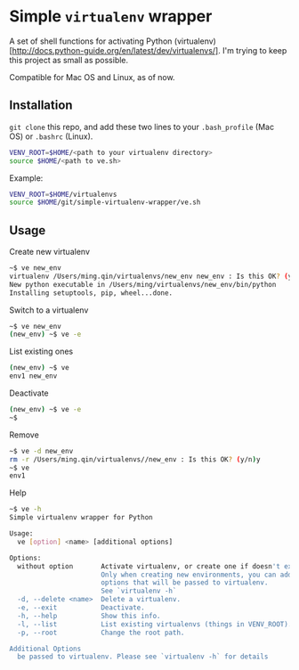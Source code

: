 # Simple `virtualenv` wrapper

A set of shell functions for activating Python (virtualenv)[http://docs.python-guide.org/en/latest/dev/virtualenvs/]. I'm trying to keep this project as small as possible. 

Compatible for Mac OS and Linux, as of now.

## Installation

`git clone` this repo, and add these two lines to your `.bash_profile` (Mac OS) or `.bashrc` (Linux).

```sh
VENV_ROOT=$HOME/<path to your virtualenv directory>
source $HOME/<path to ve.sh>
```

Example:

```sh
VENV_ROOT=$HOME/virtualenvs
source $HOME/git/simple-virtualenv-wrapper/ve.sh
```

## Usage

Create new virtualenv
```sh
~$ ve new_env
virtualenv /Users/ming.qin/virtualenvs/new_env new_env : Is this OK? (y/n)y
New python executable in /Users/ming/virtualenvs/new_env/bin/python
Installing setuptools, pip, wheel...done.
```
Switch to a virtualenv
```sh
~$ ve new_env
(new_env) ~$ ve -e
```
List existing ones
```sh
(new_env) ~$ ve
env1 new_env
```
Deactivate
```sh
(new_env) ~$ ve -e
~$
```
Remove
```sh
~$ ve -d new_env
rm -r /Users/ming.qin/virtualenvs//new_env : Is this OK? (y/n)y
~$ ve
env1
```
Help
```sh
~$ ve -h
Simple virtualenv wrapper for Python

Usage:
  ve [option] <name> [additional options]

Options:
  without option       Activate virtualenv, or create one if doesn't exist.
                       Only when creating new environments, you can add
                       options that will be passed to virtualenv.
                       See `virtualenv -h`
  -d, --delete <name>  Delete a virtualenv.
  -e, --exit           Deactivate.
  -h, --help           Show this info.
  -l, --list           List existing virtualenvs (things in VENV_ROOT).
  -p, --root           Change the root path.

Additional Options
  be passed to virtualenv. Please see `virtualenv -h` for details

```
